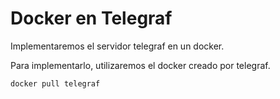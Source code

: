 # Docker en Telegraf

Implementaremos el servidor telegraf en un docker.

Para implementarlo, utilizaremos el docker creado por telegraf.

```
docker pull telegraf
```
